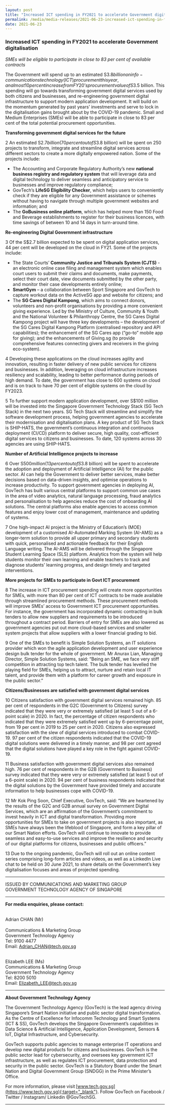 ```yaml
---
layout: post
title: "Increased ICT spending in FY2021 to accelerate Government digitalisation" 
permalink: /media/media-releases/2021-06-23-increased-ict-spending-in-fy2021-to-accelerate-government-digitalisation
date: 2021-06-23
---
```


### **Increased ICT spending in FY2021 to accelerate Government digitalisation**

*SMEs will be eligible to participate in close to 83 per cent of available contracts*

The Government will spend up to an estimated S$3.8 billion on info-communications technology (ICT) procurement this year, an almost 10 per cent increase from FY20’s procurement value of S$3.5 billion. This spending will go towards transforming government digital services used by both citizens and businesses, and re-engineering government digital infrastructure to support modern application development.  It will build on the momentum generated by past years’ investments and serve to lock in the digitalisation gains brought about by the COVID-19 pandemic. Small and Medium Enterprises (SMEs) will be able to participate in close to 83 per cent of the total potential procurement opportunities.  

**Transforming government digital services for the future**

2	An estimated S$2.7 billion (70 per cent out of S$3.8 billion) will be spent on 250 projects to transform, integrate and streamline digital services across different sectors to create a more digitally empowered nation. Some of the projects include:

* The Accounting and Corporate Regulatory Authority’s new **national business registry and regulatory system** that will leverage data and digital technology to deliver seamless and anticipatory service to businesses and improve regulatory compliance;
* GovTech’s **LifeSG Eligibility Checker**, which helps users to conveniently check if they are eligible for any Government assistance or schemes without having to navigate through multiple government websites and information; and
* The **GoBusiness online platform**, which has helped more than 150 Food and Beverage establishments to register for their business licences, with time savings of between 10 and 14 days in turn-around time.

**Re-engineering Digital Government infrastructure**  

3	Of the S$2.7 billion expected to be spent on digital application services, 44 per cent will be developed on the cloud in FY21. Some of the projects include:  

* The State Courts’ **Community Justice and Tribunals System (CJTS)** - an electronic online case filing and management system which enables court users to submit their claims and documents, make payments, select their court date, view documents submitted by the other party, and monitor their case developments entirely online; 
* **SmartGym** – a collaboration between Sport Singapore and GovTech to capture workout data on the ActiveSG app and website for citizens; and
* The **SG Cares Digital Kampong**, which aims to connect donors, volunteers and non-profit organisations by providing a more convenient giving experience.   Led by the Ministry of Culture, Community & Youth and the National Volunteer & Philanthropy Centre, the SG Cares Digital Kampong project will have three key developments – the development of the SG Cares Digital Kampong Platform (centralised repository and API capabilities); the enhancement of the SG Cares app (“go-to” mobile app for giving); and the enhancements of Giving.sg (to provide comprehensive features connecting givers and receivers in the giving eco-system). 

4	Developing these applications on the cloud increases agility and innovation, resulting in faster delivery of new public services for citizens and businesses. In addition, leveraging on cloud infrastructure increases resiliency and scalability, leading to better performance during periods of high demand. To date, the government has close to 600 systems on cloud and is on track to have 70 per cent of eligible systems on the cloud by FY2023. 

5	To further support modern application development, over S$100 million will be invested into the Singapore Government Technology Stack (SG Tech Stack) in the next two years. SG Tech Stack will streamline and simplify the software development process, helping government agencies to accelerate their modernisation and digitalisation plans. A key product of SG Tech Stack is SHIP-HATS, the government’s continuous integration and continuous deployment (CI/CD) platform to deliver secure, high quality, cost-efficient digital services to citizens and businesses. To date, 120 systems across 30 agencies are using SHIP-HATS.

**Number of Artificial Intelligence projects to increase**

6	Over S$500 million (13 per cent out of S$3.8 billion) will be spent to accelerate the adoption and deployment of Artificial Intelligence (AI) for the public sector. AI can help the Government to deliver better services, make better decisions based on data-driven insights, and optimise operations to increase productivity. To support government agencies in deploying AI, GovTech has built various central platforms to support common use cases in the area of video analytics, natural language processing, fraud analytics and personalisation to help agencies reduce the cost of onboarding AI solutions. The central platforms also enable agencies to access common features and enjoy lower cost of management, maintenance and updating of systems.

7	One high-impact AI project is the Ministry of Education’s (MOE) development of a customised AI-Automated Marking System (AI-AMS) as a longer-term solution to provide all upper primary and secondary students with quick, personalised and actionable feedback for their English Language writing. The AI-AMS will be delivered through the Singapore Student Learning Space (SLS) platform. Analytics from the system will help students monitor their own learning and enable teachers to track and diagnose students’ learning progress, and design timely and targeted interventions. 

**More projects for SMEs to participate in Govt ICT procurement**

8	The increase in ICT procurement spending will create more opportunities for SMEs, with more than 80 per cent of ICT contracts to be made available through streamlined procurement methods. These procurement methods will improve SMEs’ access to Government ICT procurement opportunities. For instance, the government has incorporated dynamic contracting in bulk tenders to allow new suppliers and requirements to be introduced throughout a contract period. Barriers of entry for SMEs are also lowered as government agencies put out more cloud-based services and smaller system projects that allow suppliers with a lower financial grading to bid.

9	One of the SMEs to benefit is Simple Solution Systems, an IT solutions provider which won the agile application development and user experience design bulk tender for the whole of government. Mr Anurax Lian, Managing Director, Simple Solution Systems, said: “Being an SME, we face very stiff competition in attracting top tech talent. The bulk tender has levelled the playing field for SMEs, helping us to attract, nurture and retain local IT talent, and provide them with a platform for career growth and exposure in the public sector.” 

**Citizens/Businesses are satisfied with government digital services**

10	Citizens satisfaction with government digital services remained high.  85 per cent of respondents in the G2C (Government to Citizens) survey indicated that they were very or extremely satisfied (at least 5 out of a 6-point scale) in 2020. In fact, the percentage of citizen respondents who indicated that they were extremely satisfied went up by 6-percentage point, from 19 per cent in 2019 to 25 per cent in 2020. Citizens also expressed satisfaction with the slew of digital services introduced to combat COVID-19. 97 per cent of the citizen respondents indicated that the COVID-19 digital solutions were delivered in a timely manner, and 98 per cent agreed that the digital solutions have played a key role in the fight against COVID-19.

11	Business satisfaction with government digital services also remained high.  76 per cent of respondents in the G2B (Government to Business) survey indicated that they were very or extremely satisfied (at least 5 out of a 6-point scale) in 2020. 94 per cent of business respondents indicated that the digital solutions by the Government have provided timely and accurate information to help businesses cope with COVID-19. 

12	Mr Kok Ping Soon, Chief Executive, GovTech, said: “We are heartened by the results of the G2C and G2B annual survey on Government Digital Services, which are an affirmation of the Government’s commitment to invest heavily in ICT and digital transformation. Providing more opportunities for SMEs to take on government projects is also important, as SMEs have always been the lifeblood of Singapore, and form a key pillar of our Smart Nation efforts. GovTech will continue to innovate to provide seamless and easy-to-use services and improve the resilience and security of our digital platforms for citizens, businesses and public officers.” 

13	Due to the ongoing pandemic, GovTech will roll out an online content series comprising long-form articles and videos, as well as a LinkedIn Live chat to be held on 30 June 2021, to share details on the Government’s key digitalisation focuses and areas of projected spending.  

---

ISSUED BY COMMUNICATIONS AND MARKETING GROUP  
GOVERNMENT TECHNOLOGY AGENCY OF SINGAPORE  

---

**For media enquiries, please contact:**

<br>Adrian CHAN (Mr)  
<br>Communications & Marketing Group 
<br>Government Technology Agency 
<br>Tel: 9100 4477
<br>Email: <Adrian_CHAN@tech.gov.sg>

<br>Elizabeth LEE (Ms) 
<br>Communications & Marketing Group 
<br>Government Technology Agency 
<br>Tel: 8200 5010
<br>Email: <Elizabeth_LEE@tech.gov.sg>

---

**About Government Technology Agency**

The Government Technology Agency (GovTech) is the lead agency driving Singapore’s Smart Nation initiative and public sector digital transformation. As the Centre of Excellence for Infocomm Technology and Smart Systems (ICT & SS), GovTech develops the Singapore Government’s capabilities in Data Science & Artificial Intelligence, Application Development, Sensors & IoT, Digital Infrastructure, and Cybersecurity. 
 
GovTech supports public agencies to manage enterprise IT operations and develop new digital products for citizens and businesses. GovTech is the public sector lead for cybersecurity, and oversees key government ICT infrastructure, as well as regulates ICT procurement, data protection and security in the public sector. GovTech is a Statutory Board under the Smart Nation and Digital Government Group (SNDGG) in the Prime Minister’s Office. 
 
For more information, please visit [www.tech.gov.sg](https://www.tech.gov.sg){:target="_blank"}. Follow GovTech on Facebook / Twitter / Instagram/ Linkedin @GovTechSG. 

---

